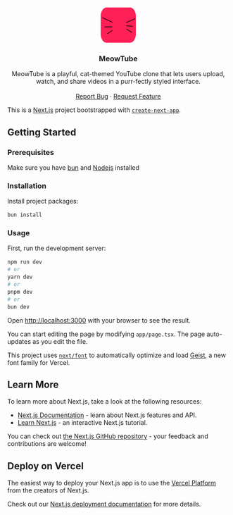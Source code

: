 <a id="readme-top"></a>

<br />
<div align="center">
  <a href="https://github.com/lucasjacques/meowtube/">
    <img src="public/logo.svg" alt="Logo" width="80" height="80">
  </a>

  <h3 align="center">MeowTube</h3>

  <p align="center">
    MeowTube is a playful, cat-themed YouTube clone that lets users upload, watch, and share videos in a purr-fectly styled interface.
    <br />
    <br />
    <a href="https://github.com/lucasjacques/meowtube/issues/new?labels=bug&template=bug-report---.md">Report Bug</a>
    &middot;
    <a href="https://github.com/lucasjacques/meowtube/issues/new?labels=enhancement&template=feature-request---.md">Request Feature</a>
  </p>
</div>

This is a [Next.js](https://nextjs.org) project bootstrapped with [`create-next-app`](https://nextjs.org/docs/app/api-reference/cli/create-next-app).

## Getting Started

### Prerequisites
Make sure you have [bun](https://bun.sh/) and [Nodejs](https://nodejs.org/) installed

### Installation
Install project packages:
```bash
bun install
```

### Usage
First, run the development server:

```bash
npm run dev
# or
yarn dev
# or
pnpm dev
# or
bun dev
```

Open [http://localhost:3000](http://localhost:3000) with your browser to see the result.

You can start editing the page by modifying `app/page.tsx`. The page auto-updates as you edit the file.

This project uses [`next/font`](https://nextjs.org/docs/app/building-your-application/optimizing/fonts) to automatically optimize and load [Geist](https://vercel.com/font), a new font family for Vercel.

## Learn More

To learn more about Next.js, take a look at the following resources:

- [Next.js Documentation](https://nextjs.org/docs) - learn about Next.js features and API.
- [Learn Next.js](https://nextjs.org/learn) - an interactive Next.js tutorial.

You can check out [the Next.js GitHub repository](https://github.com/vercel/next.js) - your feedback and contributions are welcome!

## Deploy on Vercel

The easiest way to deploy your Next.js app is to use the [Vercel Platform](https://vercel.com/new?utm_medium=default-template&filter=next.js&utm_source=create-next-app&utm_campaign=create-next-app-readme) from the creators of Next.js.

Check out our [Next.js deployment documentation](https://nextjs.org/docs/app/building-your-application/deploying) for more details.
